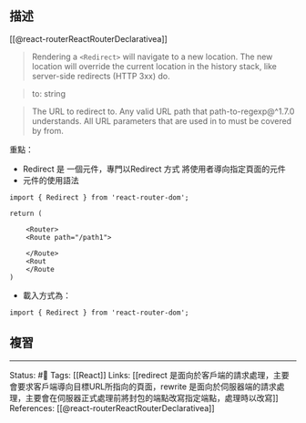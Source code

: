 ## 描述

[[@react-routerReactRouterDeclarativea]]
> Rendering a `<Redirect>` will navigate to a new location. The new location will override the current location in the history stack, like server-side redirects (HTTP 3xx) do.


> to: string

> The URL to redirect to. Any valid URL path that path-to-regexp@^1.7.0 understands. All URL parameters that are used in to must be covered by from.


重點：
- Redirect 是 一個元件，專門以Redirect 方式 將使用者導向指定頁面的元件
- 元件的使用語法
```
import { Redirect } from 'react-router-dom';

return (

	<Router>
	<Route path="/path1">
		
	</Route>
	<Rout
	</Route
)
```
- 載入方式為：
```
import { Redirect } from 'react-router-dom';
```


## 複習


---
Status: #🌱 
Tags:
[[React]]
Links:
[[redirect 是面向於客戶端的請求處理，主要會要求客戶端導向目標URL所指向的頁面，rewrite 是面向於伺服器端的請求處理，主要會在伺服器正式處理前將封包的端點改寫指定端點，處理時以改寫]]
References:
[[@react-routerReactRouterDeclarativea]]